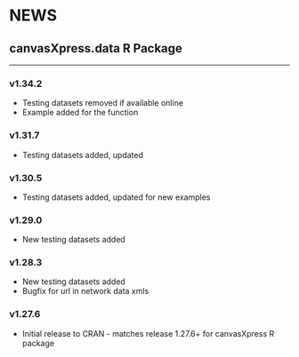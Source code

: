 # NEWS

## canvasXpress.data R Package 

---

### v1.34.2
* Testing datasets removed if available online
* Example added for the function

### v1.31.7
* Testing datasets added, updated

### v1.30.5
* Testing datasets added, updated for new examples

### v1.29.0
* New testing datasets added

### v1.28.3
* New testing datasets added
* Bugfix for url in network data xmls

### v1.27.6
* Initial release to CRAN - matches release 1.27.6+ for canvasXpress R package
